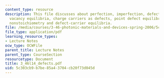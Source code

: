 ```yaml
---
content_type: resource
description: This file discusses about perfection, imperfection, defect chemistry,
  vacancy equilibria, charge carriers as defects, point defect equilibria in compounds,
  nonstoichiometry and defect-carrier equilibria.
file: /media/courses/3-46-photonic-materials-and-devices-spring-2006/5c303cb9b7be85a43704cb20f73d045d_3_46l14_defects.pdf
file_type: application/pdf
learning_resource_types:
- Lecture Notes
ocw_type: OCWFile
parent_title: Lecture Notes
parent_type: CourseSection
resourcetype: Document
title: 3_46l14_defects.pdf
uid: 5c303cb9-b7be-85a4-3704-cb20f73d045d
---
```

